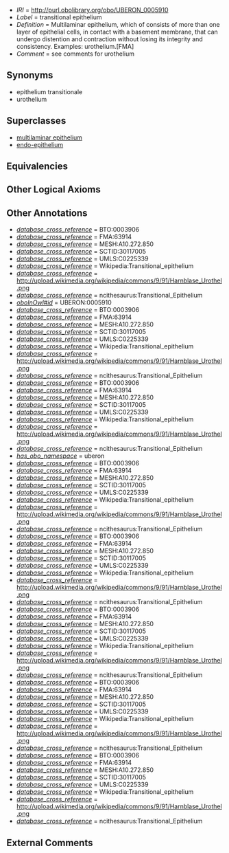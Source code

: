  * *IRI* = http://purl.obolibrary.org/obo/UBERON_0005910
 * *Label* = transitional epithelium
 * *Definition* = Multilaminar epithelium, which of consists of more than one layer of epithelial cells, in contact with a basement membrane, that can undergo distention and contraction without losing its integrity and consistency. Examples: urothelium.[FMA]
 * *Comment* = see comments for urothelium

## Synonyms

 * epithelium transitionale
 * urothelium

## Superclasses

 * [multilaminar epithelium](../../UBERON/86/UBERON_0000486.md)
 * [endo-epithelium](../../UBERON/11/UBERON_0005911.md)

## Equivalencies


## Other Logical Axioms


## Other Annotations

 * *[database_cross_reference](../../ef/oboInOwl#hasDbXref.md)* = BTO:0003906
 * *[database_cross_reference](../../ef/oboInOwl#hasDbXref.md)* = FMA:63914
 * *[database_cross_reference](../../ef/oboInOwl#hasDbXref.md)* = MESH:A10.272.850
 * *[database_cross_reference](../../ef/oboInOwl#hasDbXref.md)* = SCTID:30117005
 * *[database_cross_reference](../../ef/oboInOwl#hasDbXref.md)* = UMLS:C0225339
 * *[database_cross_reference](../../ef/oboInOwl#hasDbXref.md)* = Wikipedia:Transitional_epithelium
 * *[database_cross_reference](../../ef/oboInOwl#hasDbXref.md)* = http://upload.wikimedia.org/wikipedia/commons/9/91/Harnblase_Urothel.png
 * *[database_cross_reference](../../ef/oboInOwl#hasDbXref.md)* = ncithesaurus:Transitional_Epithelium
 * *[oboInOwl#id](../../id/oboInOwl#id.md)* = UBERON:0005910
 * *[database_cross_reference](../../ef/oboInOwl#hasDbXref.md)* = BTO:0003906
 * *[database_cross_reference](../../ef/oboInOwl#hasDbXref.md)* = FMA:63914
 * *[database_cross_reference](../../ef/oboInOwl#hasDbXref.md)* = MESH:A10.272.850
 * *[database_cross_reference](../../ef/oboInOwl#hasDbXref.md)* = SCTID:30117005
 * *[database_cross_reference](../../ef/oboInOwl#hasDbXref.md)* = UMLS:C0225339
 * *[database_cross_reference](../../ef/oboInOwl#hasDbXref.md)* = Wikipedia:Transitional_epithelium
 * *[database_cross_reference](../../ef/oboInOwl#hasDbXref.md)* = http://upload.wikimedia.org/wikipedia/commons/9/91/Harnblase_Urothel.png
 * *[database_cross_reference](../../ef/oboInOwl#hasDbXref.md)* = ncithesaurus:Transitional_Epithelium
 * *[database_cross_reference](../../ef/oboInOwl#hasDbXref.md)* = BTO:0003906
 * *[database_cross_reference](../../ef/oboInOwl#hasDbXref.md)* = FMA:63914
 * *[database_cross_reference](../../ef/oboInOwl#hasDbXref.md)* = MESH:A10.272.850
 * *[database_cross_reference](../../ef/oboInOwl#hasDbXref.md)* = SCTID:30117005
 * *[database_cross_reference](../../ef/oboInOwl#hasDbXref.md)* = UMLS:C0225339
 * *[database_cross_reference](../../ef/oboInOwl#hasDbXref.md)* = Wikipedia:Transitional_epithelium
 * *[database_cross_reference](../../ef/oboInOwl#hasDbXref.md)* = http://upload.wikimedia.org/wikipedia/commons/9/91/Harnblase_Urothel.png
 * *[database_cross_reference](../../ef/oboInOwl#hasDbXref.md)* = ncithesaurus:Transitional_Epithelium
 * *[has_obo_namespace](../../ce/oboInOwl#hasOBONamespace.md)* = uberon
 * *[database_cross_reference](../../ef/oboInOwl#hasDbXref.md)* = BTO:0003906
 * *[database_cross_reference](../../ef/oboInOwl#hasDbXref.md)* = FMA:63914
 * *[database_cross_reference](../../ef/oboInOwl#hasDbXref.md)* = MESH:A10.272.850
 * *[database_cross_reference](../../ef/oboInOwl#hasDbXref.md)* = SCTID:30117005
 * *[database_cross_reference](../../ef/oboInOwl#hasDbXref.md)* = UMLS:C0225339
 * *[database_cross_reference](../../ef/oboInOwl#hasDbXref.md)* = Wikipedia:Transitional_epithelium
 * *[database_cross_reference](../../ef/oboInOwl#hasDbXref.md)* = http://upload.wikimedia.org/wikipedia/commons/9/91/Harnblase_Urothel.png
 * *[database_cross_reference](../../ef/oboInOwl#hasDbXref.md)* = ncithesaurus:Transitional_Epithelium
 * *[database_cross_reference](../../ef/oboInOwl#hasDbXref.md)* = BTO:0003906
 * *[database_cross_reference](../../ef/oboInOwl#hasDbXref.md)* = FMA:63914
 * *[database_cross_reference](../../ef/oboInOwl#hasDbXref.md)* = MESH:A10.272.850
 * *[database_cross_reference](../../ef/oboInOwl#hasDbXref.md)* = SCTID:30117005
 * *[database_cross_reference](../../ef/oboInOwl#hasDbXref.md)* = UMLS:C0225339
 * *[database_cross_reference](../../ef/oboInOwl#hasDbXref.md)* = Wikipedia:Transitional_epithelium
 * *[database_cross_reference](../../ef/oboInOwl#hasDbXref.md)* = http://upload.wikimedia.org/wikipedia/commons/9/91/Harnblase_Urothel.png
 * *[database_cross_reference](../../ef/oboInOwl#hasDbXref.md)* = ncithesaurus:Transitional_Epithelium
 * *[database_cross_reference](../../ef/oboInOwl#hasDbXref.md)* = BTO:0003906
 * *[database_cross_reference](../../ef/oboInOwl#hasDbXref.md)* = FMA:63914
 * *[database_cross_reference](../../ef/oboInOwl#hasDbXref.md)* = MESH:A10.272.850
 * *[database_cross_reference](../../ef/oboInOwl#hasDbXref.md)* = SCTID:30117005
 * *[database_cross_reference](../../ef/oboInOwl#hasDbXref.md)* = UMLS:C0225339
 * *[database_cross_reference](../../ef/oboInOwl#hasDbXref.md)* = Wikipedia:Transitional_epithelium
 * *[database_cross_reference](../../ef/oboInOwl#hasDbXref.md)* = http://upload.wikimedia.org/wikipedia/commons/9/91/Harnblase_Urothel.png
 * *[database_cross_reference](../../ef/oboInOwl#hasDbXref.md)* = ncithesaurus:Transitional_Epithelium
 * *[database_cross_reference](../../ef/oboInOwl#hasDbXref.md)* = BTO:0003906
 * *[database_cross_reference](../../ef/oboInOwl#hasDbXref.md)* = FMA:63914
 * *[database_cross_reference](../../ef/oboInOwl#hasDbXref.md)* = MESH:A10.272.850
 * *[database_cross_reference](../../ef/oboInOwl#hasDbXref.md)* = SCTID:30117005
 * *[database_cross_reference](../../ef/oboInOwl#hasDbXref.md)* = UMLS:C0225339
 * *[database_cross_reference](../../ef/oboInOwl#hasDbXref.md)* = Wikipedia:Transitional_epithelium
 * *[database_cross_reference](../../ef/oboInOwl#hasDbXref.md)* = http://upload.wikimedia.org/wikipedia/commons/9/91/Harnblase_Urothel.png
 * *[database_cross_reference](../../ef/oboInOwl#hasDbXref.md)* = ncithesaurus:Transitional_Epithelium
 * *[database_cross_reference](../../ef/oboInOwl#hasDbXref.md)* = BTO:0003906
 * *[database_cross_reference](../../ef/oboInOwl#hasDbXref.md)* = FMA:63914
 * *[database_cross_reference](../../ef/oboInOwl#hasDbXref.md)* = MESH:A10.272.850
 * *[database_cross_reference](../../ef/oboInOwl#hasDbXref.md)* = SCTID:30117005
 * *[database_cross_reference](../../ef/oboInOwl#hasDbXref.md)* = UMLS:C0225339
 * *[database_cross_reference](../../ef/oboInOwl#hasDbXref.md)* = Wikipedia:Transitional_epithelium
 * *[database_cross_reference](../../ef/oboInOwl#hasDbXref.md)* = http://upload.wikimedia.org/wikipedia/commons/9/91/Harnblase_Urothel.png
 * *[database_cross_reference](../../ef/oboInOwl#hasDbXref.md)* = ncithesaurus:Transitional_Epithelium

## External Comments

